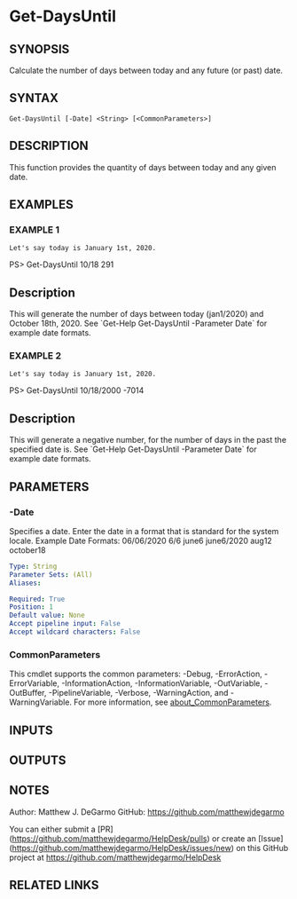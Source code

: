 # Get-DaysUntil

## SYNOPSIS
Calculate the number of days between today and any future (or past) date.

## SYNTAX

```
Get-DaysUntil [-Date] <String> [<CommonParameters>]
```

## DESCRIPTION
This function provides the quantity of days between today and any given date.

## EXAMPLES

### EXAMPLE 1
```
Let's say today is January 1st, 2020.
```

PS\> Get-DaysUntil 10/18
291

Description
-----------
This will generate the number of days between today (jan1/2020) and October 18th, 2020.
See \`Get-Help Get-DaysUntil -Parameter Date\` for example date formats.

### EXAMPLE 2
```
Let's say today is January 1st, 2020.
```

PS\> Get-DaysUntil 10/18/2000
-7014

Description
-----------
This will generate a negative number, for the number of days in the past the specified date is.
See \`Get-Help Get-DaysUntil -Parameter Date\` for example date formats.

## PARAMETERS

### -Date
Specifies a date.
Enter the date in a format that is standard for the system locale.
Example Date Formats:
    06/06/2020
    6/6
    june6
    june6/2020
    aug12
    october18

```yaml
Type: String
Parameter Sets: (All)
Aliases:

Required: True
Position: 1
Default value: None
Accept pipeline input: False
Accept wildcard characters: False
```

### CommonParameters
This cmdlet supports the common parameters: -Debug, -ErrorAction, -ErrorVariable, -InformationAction, -InformationVariable, -OutVariable, -OutBuffer, -PipelineVariable, -Verbose, -WarningAction, and -WarningVariable. For more information, see [about_CommonParameters](http://go.microsoft.com/fwlink/?LinkID=113216).

## INPUTS

## OUTPUTS

## NOTES
Author: Matthew J.
DeGarmo
GitHub: https://github.com/matthewjdegarmo

You can either submit a \[PR\](https://github.com/matthewjdegarmo/HelpDesk/pulls)
    or create an \[Issue\](https://github.com/matthewjdegarmo/HelpDesk/issues/new)
    on this GitHub project at https://github.com/matthewjdegarmo/HelpDesk

## RELATED LINKS
